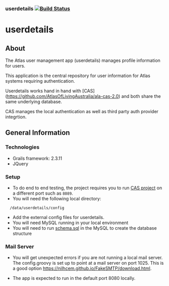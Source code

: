 ### userdetails   [![Build Status](https://travis-ci.org/AtlasOfLivingAustralia/userdetails.svg?branch=master)](https://travis-ci.org/AtlasOfLivingAustralia/userdetails)
userdetails
===========

## About
The Atlas user management app (userdetails) manages profile information for users.

This application is the central repository for user information for Atlas systems requiring authentication.

Userdetails works hand in hand with [CAS] (https://github.com/AtlasOfLivingAustralia/ala-cas-2.0) and both share the same underlying database.

CAS manages the local authentication as well as third party auth provider integrtion.


## General Information

### Technologies
  * Grails framework: 2.3.11
  * JQuery

### Setup
* To do end to end testing, the project requires you to run  [CAS project](https://github.com/AtlasOfLivingAustralia/ala-cas-2.0) on a different port such as `8089`.
* You will need the following local directory:
```
  /data/userdetails/config

```
* Add the external config files for userdetails.
* You will need MySQL running in your local environment
* You will need to run [schema.sql](https://github.com/AtlasOfLivingAustralia/ala-install/blob/master/ansible/roles/userdetails/files/db/schema.sql) in the MySQL to create the database structure

### Mail Server
* You will get unexpected errors if you are not running a local mail server. The config.groovy is set up to point at a mail server on port 1025. This is a good option https://nilhcem.github.io/FakeSMTP/download.html.


* The app is expected to run in the default port 8080 locally.

